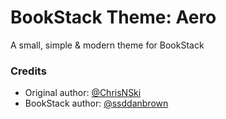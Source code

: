 # BookStack Theme: Aero
A small, simple &amp; modern theme for BookStack

### Credits
- Original author: [@ChrisNSki](https://github.com/ChrisNSki)
- BookStack author: [@ssddanbrown](https://github.com/ssddanbrown)